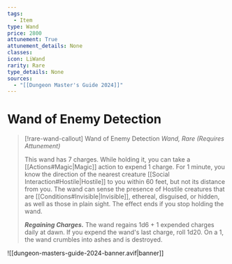 ```yaml
---
tags:
  - Item
type: Wand
price: 2800
attunement: True
attunement_details: None
classes:
icon: LiWand
rarity: Rare
type_details: None
sources: 
  - "[[Dungeon Master's Guide 2024]]"
---
```

# Wand of Enemy Detection
>[!rare-wand-callout] Wand of Enemy Detection
>_Wand, Rare (Requires Attunement)_
>
>This wand has 7 charges. While holding it, you can take a [[Actions#Magic\|Magic]] action to expend 1 charge. For 1 minute, you know the direction of the nearest creature [[Social Interaction#Hostile\|Hostile]] to you within 60 feet, but not its distance from you. The wand can sense the presence of Hostile creatures that are [[Conditions#Invisible\|Invisible]], ethereal, disguised, or hidden, as well as those in plain sight. The effect ends if you stop holding the wand.
>
>**_Regaining Charges._** The wand regains 1d6 + 1 expended charges daily at dawn. If you expend the wand's last charge, roll 1d20. On a 1, the wand crumbles into ashes and is destroyed.
>


![[dungeon-masters-guide-2024-banner.avif|banner]]